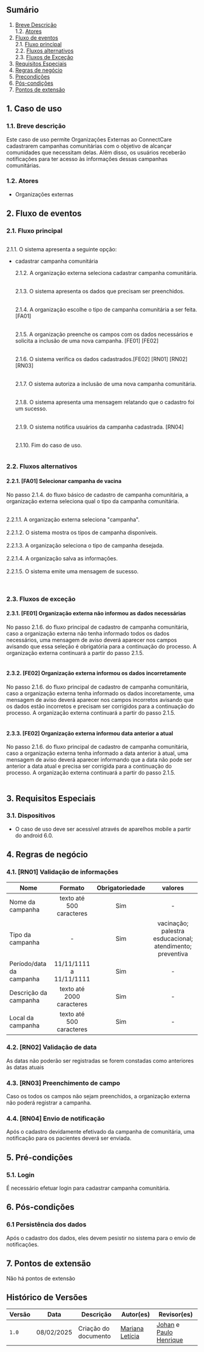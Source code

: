 ## Sumário

1. [Breve Descrição](#breve-descricao)<br>
   1.2. [Atores](#atores)<br>
2. [Fluxo de eventos](#fluxo-de-eventos)<br>
   2.1. [Fluxo principal](#fluxo-principal)<br>
   2.2. [Fluxos alternativos](#fluxos-alternativos)<br>
   2.3. [Fluxos de Exceção](#fluxos-de-excecao)<br>
3. [Requisitos Especiais](#requisitos-especiais)<br>
4. [Regras de negócio](#regras-de-negocio)<br>
5. [Precondições](#pre-condicoes)<br>
6. [Pós-condições](#pos-condicoes)<br>
7. [Pontos de extensão](#pontos-de-extensao)<br>

## 1. Caso de uso

<a id="breve-descricao"></a>

### 1.1. Breve descrição

Este caso de uso permite Organizações Externas ao ConnectCare cadastrarem campanhas comunitárias com o objetivo de alcançar comunidades que necessitam delas. Além disso, os usuários receberão notificações para ter acesso às informações dessas campanhas comunitárias.

<a id="atores"></a>

### 1.2. Atores

- Organizações externas

<a id="fluxo-de-eventos"></a>

## 2. Fluxo de eventos

<a id="fluxo-principal"></a>

### 2.1. Fluxo principal

<div style="display: flex; justify-content: center; text-align: center; width: 100%;">
  <div style="text-align: left; max-width: 800px; word-wrap: break-word;">

2.1.1. O sistema apresenta a seguinte opção:<br>

- cadastrar campanha comunitária<br>

  2.1.2. A organização externa seleciona cadastrar campanha comunitária.<br><br>

  2.1.3. O sistema apresenta os dados que precisam ser preenchidos.<br><br>

  2.1.4. A organização escolhe o tipo de campanha comunitária a ser feita. [FA01]<br><br>

  2.1.5. A organização preenche os campos com os dados necessários e solicita a inclusão de uma nova campanha. [FE01] [FE02] <br><br>

  2.1.6. O sistema verifica os dados cadastrados.[FE02] [RN01] [RN02] [RN03]<br><br>

  2.1.7. O sistema autoriza a inclusão de uma nova campanha comunitária.<br><br>

  2.1.8. O sistema apresenta uma mensagem relatando que o cadastro foi um sucesso.<br><br>

  2.1.9. O sistema notifica usuários da campanha cadastrada. [RN04]<br><br>

  2.1.10. Fim do caso de uso.

    </div>
  </div>

<a id="fluxos-alternativos"></a>

### 2.2. Fluxos alternativos

#### 2.2.1. [FA01] Selecionar campanha de vacina

<div style="display: flex; justify-content: center; text-align: center; width: 100%;">
  <div style="text-align: left; max-width: 800px; word-wrap: break-word;">
No passo 2.1.4. do fluxo básico de cadastro de campanha comunitária, a organização externa seleciona qual o tipo da campanha comunitária.<br><br>

2.2.1.1. A organização externa seleciona "campanha".<br><br>
2.2.1.2. O sistema mostra os tipos de campanha disponíveis.<br><br>
2.2.1.3. A organização seleciona o tipo de campanha desejada.<br><br>
2.2.1.4. A organização salva as informações.<br><br>
2.2.1.5. O sistema emite uma mensagem de sucesso.<br><br>

  </div>
</div>

<a id="fluxos-de-excecao"></a>

### 2.3. Fluxos de exceção

#### 2.3.1. [FE01] Organização externa não informou as dados necessárias

<div style="display: flex; justify-content: center; text-align: center; width: 100%;">
  <div style="text-align: left; max-width: 800px; word-wrap: break-word;">
    No passo 2.1.6. do fluxo principal de cadastro de campanha comunitária, caso a organização externa não tenha informado todos os dados necessários, uma mensagem de aviso deverá aparecer nos campos avisando que essa seleção é obrigatória para a continuação do processo. A organização externa continuará a partir do passo 2.1.5.<br><br>
  </div>
</div>

#### 2.3.2. [FE02] Organização externa informou os dados incorretamente

<div style="display: flex; justify-content: center; text-align: center; width: 100%;">
  <div style="text-align: left; max-width: 800px; word-wrap: break-word;">
    No passo 2.1.6. do fluxo principal de cadastro de campanha comunitária, caso a organização externa tenha informado os dados incoretamente, uma mensagem de aviso deverá aparecer nos campos incorretos avisando que os dados estão incorretos e precisam ser corrigidos para a continuação do processo. A organização externa continuará a partir do passo 2.1.5.<br><br>
  </div>
</div>

#### 2.3.3. [FE02] Organização externa informou data anterior a atual

<div style="display: flex; justify-content: center; text-align: center; width: 100%;">
  <div style="text-align: left; max-width: 800px; word-wrap: break-word;">
    No passo 2.1.6. do fluxo principal de cadastro de campanha comunitária, caso a organização externa tenha informado a data anterior à atual, uma mensagem de aviso deverá aparecer informando que a data não pode ser anterior a data atual e precisa ser corrigida para a continuação do processo. A organização externa continuará a partir do passo 2.1.5.<br><br>
  </div>
</div>

<a id="requisitos-especiais"></a>

## 3. Requisitos Especiais

### 3.1. Dispositivos

- O caso de uso deve ser acessível através de aparelhos mobile a partir do android 6.0.

<a id="regras-de-negocio"></a>

## 4. Regras de negócio

### 4.1. [RN01] Validação de informações

| Nome                     |          Formato          | Obrigatoriedade |                          valores                          |
| ------------------------ | :-----------------------: | :-------------: | :-------------------------------------------------------: |
| Nome da campanha         | texto até 500 caracteres  |       Sim       |                             -                             |
| Tipo da campanha         |             -             |       Sim       | vacinação; palestra esducacional; atendimento; preventiva |
| Período/data da campanha |  11/11/1111 a 11/11/1111  |       Sim       |                             -                             |
| Descrição da campanha    | texto até 2000 caracteres |       Sim       |                             -                             |
| Local da campanha        | texto até 500 caracteres  |       Sim       |                             -                             |

### 4.2. [RN02] Validação de data

As datas não poderão ser registradas se forem constadas como anteriores às datas atuais

### 4.3. [RN03] Preenchimento de campo

Caso os todos os campos não sejam preenchidos, a organização externa não poderá registrar a campanha.

### 4.4. [RN04] Envio de notificação

Após o cadastro devidamente efetivado da campanha de comunitária, uma notificação para os pacientes deverá ser enviada.

<a id="pre-condicoes"></a>
## 5. Pré-condições
### 5.1. Login

É necessário efetuar login para cadastrar campanha comunitária.

<a id="pos-condicoes"></a>
## 6. Pós-condições
### 6.1 Persistência dos dados

Após o cadastro dos dados, eles devem pesistir no sistema para o envio de notificações.

<a id="pontos-de-extensao"></a>
## 7. Pontos de extensão

Não há pontos de extensão

## Histórico de Versões

| Versão |    Data    | Descrição            | Autor(es)                                        | Revisor(es)                                                                               |
| ------ | :--------: | -------------------- | ------------------------------------------------ | ----------------------------------------------------------------------------------------- |
| `1.0`  | 08/02/2025 | Criação do documento | [Mariana Letícia](https://github.com/Marianannn) | [Johan](https://github.com/johan-rocha) e [Paulo Henrique](https://github.com/Nanashii76) |
